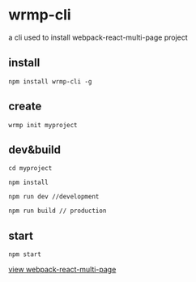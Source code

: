 # wrmp-cli

a cli used to install webpack-react-multi-page project


## install

```
npm install wrmp-cli -g
```

## create 

```
wrmp init myproject
```

## dev&build

```
cd myproject

npm install

npm run dev //development

npm run build // production
```

## start

```
npm start
```

[view webpack-react-multi-page](https://github.com/leinov)
